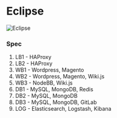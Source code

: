 # Eclipse

![Eclipse](http://i.imgur.com/NOUkz8nl.jpg)

### Spec

1.  LB1 - HAProxy
2.  LB2 - HAProxy
3.  WB1 - Wordpress, Magento
4.  WB2 - Wordpress, Magento, Wiki.js
5.  WB3 - NodeBB, Wiki.js
6.  DB1 - MySQL, MongoDB, Redis
7.  DB2 - MySQL, MongoDB
8.  DB3 - MySQL, MongoDB, GitLab
9.  LOG - Elasticsearch, Logstash, Kibana
